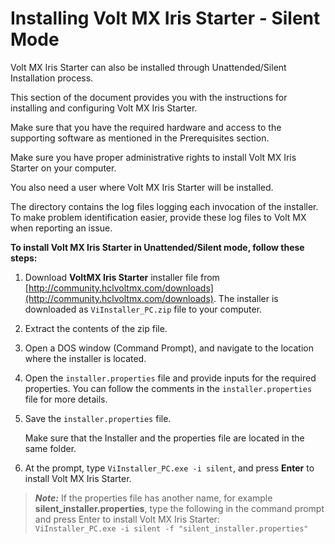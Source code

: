 Installing Volt MX Iris Starter - Silent Mode
================================================

Volt MX  Iris Starter can also be installed through Unattended/Silent Installation process.

This section of the document provides you with the instructions for installing and configuring Volt MX Iris Starter.

Make sure that you have the required hardware and access to the supporting software as mentioned in the Prerequisites section.

Make sure you have proper administrative rights to install Volt MX Iris Starter on your computer.

You also need a user where Volt MX Iris Starter will be installed.

The **<Install Location>** directory contains the log files logging each invocation of the installer. To make problem identification easier, provide these log files to Volt MX when reporting an issue.

**To install Volt MX Iris Starter in Unattended/Silent mode, follow these steps:**

1.  Download **VoltMX Iris Starter** installer file from [http://community.hclvoltmx.com/downloads](http://community.hclvoltmx.com/downloads). The installer is downloaded as `ViInstaller_PC.zip` file to your computer.
2.  Extract the contents of the zip file.
3.  Open a DOS window (Command Prompt), and navigate to the location where the installer is located.
4.  Open the `installer.properties` file and provide inputs for the required properties. You can follow the comments in the `installer.properties` file for more details.
5.  Save the `installer.properties` file.
    
    Make sure that the Installer and the properties file are located in the same folder.
    
6.  At the prompt, type `ViInstaller_PC.exe -i silent`, and press **Enter** to install Volt MX Iris Starter.

> **_Note:_** If the properties file has another name, for example **silent\_installer.properties**, type the following in the command prompt and press Enter to install Volt MX Iris Starter:  
`ViInstaller_PC.exe -i silent -f "silent_installer.properties"`

